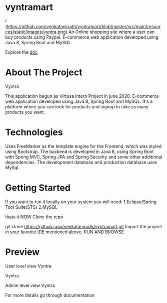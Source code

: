# vyntramart
!(https://github.com/venkatanirudh/vyntramart/blob/master/src/main/resources/static/images/vyntra.png)
An Online shopping site where a user can buy products using Paypal. E-commerce web application developed using Java 8, Spring Boot and MySQL


Explore the [doc](https://github.com/venkatanirudh/vyntramart/tree/master/Documentation)

# About The Project

Vyntra


This application begun as Virtusa intern Project in june 2020.
E-commerce web application developed using Java 8, Spring Boot and MySQL.
It's a platform where you can look for products and signup to take as many products you want.

# Technologies
Uses FreeMarker as the template engine for the Frontend, which was styled using Bootstrap.
The backend is developed in Java 8, using Spring Boot with Spring MVC, Spring JPA and Spring Security and some other additional dependencies.
The development database and production database uses MySql.

# Getting Started
If you want to run it locally on your system you will need:
1.Eclipse/Spring Tool Suite(STS)
2.MySQL

thats it.NOW
Clone the repo

git clone https://github.com/venkatanirudh/vyntramart.git
Import the project in your favorite IDE mentioned above.
RUN AND BROWSE

# Preview
User level view
Vyntra


Vyntra


Admin level view
Vyntra

For more details go through documentation
